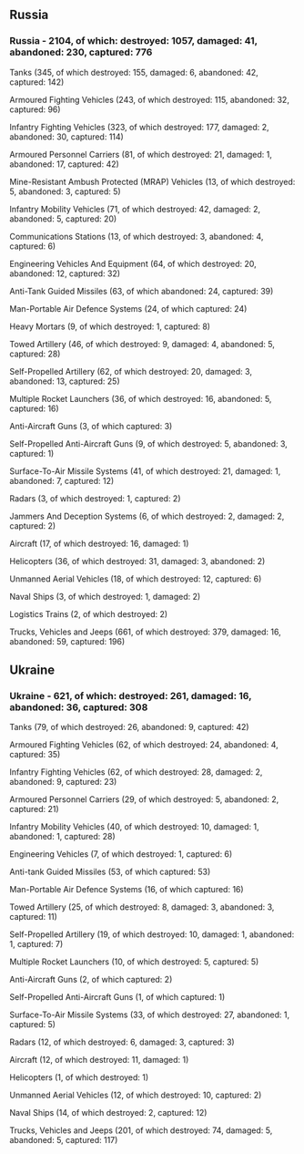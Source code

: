 
 
 ## Russia
 
 ### Russia - 2104, of which: destroyed: 1057, damaged: 41, abandoned: 230, captured: 776

 

 

 Tanks (345, of which destroyed: 155, damaged: 6, abandoned: 42, captured: 142)

 Armoured Fighting Vehicles (243, of which destroyed: 115, abandoned: 32, captured: 96)

 Infantry Fighting Vehicles (323, of which destroyed: 177, damaged: 2, abandoned: 30, captured: 114)

 Armoured Personnel Carriers (81, of which destroyed: 21, damaged: 1, abandoned: 17, captured: 42)

 Mine-Resistant Ambush Protected (MRAP) Vehicles (13, of which destroyed: 5, abandoned: 3, captured: 5)

 Infantry Mobility Vehicles (71, of which destroyed: 42, damaged: 2, abandoned: 5, captured: 20)

 Communications Stations (13, of which destroyed: 3, abandoned: 4, captured: 6)

 Engineering Vehicles And Equipment (64, of which destroyed: 20, abandoned: 12, captured: 32)

 Anti-Tank Guided Missiles (63, of which abandoned: 24, captured: 39)

 Man-Portable Air Defence Systems (24, of which captured: 24)

 Heavy Mortars (9, of which destroyed: 1, captured: 8)

 Towed Artillery (46, of which destroyed: 9, damaged: 4, abandoned: 5, captured: 28)

 Self-Propelled Artillery (62, of which destroyed: 20, damaged: 3, abandoned: 13, captured: 25)

 Multiple Rocket Launchers (36, of which destroyed: 16, abandoned: 5, captured: 16)

 Anti-Aircraft Guns (3, of which captured: 3)

 Self-Propelled Anti-Aircraft Guns (9, of which destroyed: 5, abandoned: 3, captured: 1)

 Surface-To-Air Missile Systems (41, of which destroyed: 21, damaged: 1, abandoned: 7, captured: 12)

 Radars (3, of which destroyed: 1, captured: 2)

 Jammers And Deception Systems (6, of which destroyed: 2, damaged: 2, captured: 2)

 Aircraft (17, of which destroyed: 16, damaged: 1)

 Helicopters (36, of which destroyed: 31, damaged: 3, abandoned: 2)

 Unmanned Aerial Vehicles (18, of which destroyed: 12, captured: 6)

 Naval Ships (3, of which destroyed: 1, damaged: 2)

 Logistics Trains (2, of which destroyed: 2)

 Trucks, Vehicles and Jeeps (661, of which destroyed: 379, damaged: 16, abandoned: 59, captured: 196)

 
 
 ## Ukraine
 
 ### Ukraine - 621, of which: destroyed: 261, damaged: 16, abandoned: 36, captured: 308

 

 

 Tanks (79, of which destroyed: 26, abandoned: 9, captured: 42)

 Armoured Fighting Vehicles (62, of which destroyed: 24, abandoned: 4, captured: 35)

 Infantry Fighting Vehicles (62, of which destroyed: 28, damaged: 2, abandoned: 9, captured: 23)

 Armoured Personnel Carriers (29, of which destroyed: 5, abandoned: 2, captured: 21)

 Infantry Mobility Vehicles (40, of which destroyed: 10, damaged: 1, abandoned: 1, captured: 28)

 Engineering Vehicles (7, of which destroyed: 1, captured: 6)

 Anti-tank Guided Missiles (53, of which captured: 53)

 Man-Portable Air Defence Systems (16, of which captured: 16)

 Towed Artillery (25, of which destroyed: 8, damaged: 3, abandoned: 3, captured: 11)

 Self-Propelled Artillery (19, of which destroyed: 10, damaged: 1, abandoned: 1, captured: 7)

 Multiple Rocket Launchers (10, of which destroyed: 5, captured: 5)

 Anti-Aircraft Guns (2, of which captured: 2)

 Self-Propelled Anti-Aircraft Guns (1, of which captured: 1)

 Surface-To-Air Missile Systems (33, of which destroyed: 27, abandoned: 1, captured: 5)

 

 

 Radars (12, of which destroyed: 6, damaged: 3, captured: 3)

 Aircraft (12, of which destroyed: 11, damaged: 1)

 Helicopters (1, of which destroyed: 1)

 Unmanned Aerial Vehicles (12, of which destroyed: 10, captured: 2)

 Naval Ships (14, of which destroyed: 2, captured: 12)

 Trucks, Vehicles and Jeeps (201, of which destroyed: 74, damaged: 5, abandoned: 5, captured: 117)

